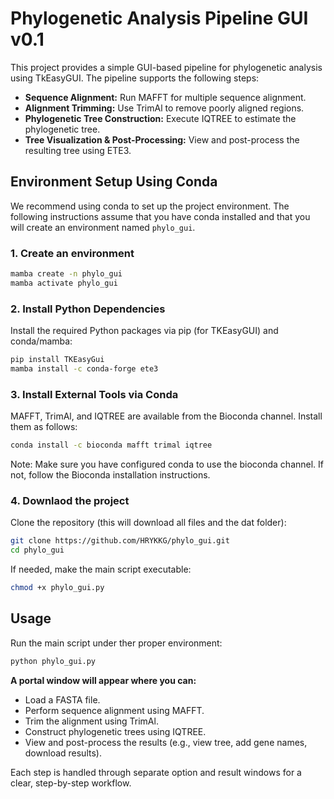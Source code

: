 # Phylogenetic Analysis Pipeline GUI v0.1

This project provides a simple GUI-based pipeline for phylogenetic analysis using TkEasyGUI. The pipeline supports the following steps:

- **Sequence Alignment:** Run MAFFT for multiple sequence alignment.
- **Alignment Trimming:** Use TrimAl to remove poorly aligned regions.
- **Phylogenetic Tree Construction:** Execute IQTREE to estimate the phylogenetic tree.
- **Tree Visualization & Post-Processing:** View and post-process the resulting tree using ETE3.

## Environment Setup Using Conda

We recommend using conda to set up the project environment. The following instructions assume that you have conda installed and that you will create an environment named `phylo_gui`.

### 1. Create an environment

```bash
mamba create -n phylo_gui 
mamba activate phylo_gui
```
### 2. Install Python Dependencies

Install the required Python packages via pip (for TKEasyGUI) and conda/mamba:
```bash
pip install TKEasyGui
mamba install -c conda-forge ete3
```

### 3. Install External Tools via Conda

MAFFT, TrimAl, and IQTREE are available from the Bioconda channel. Install them as follows:

```bash
conda install -c bioconda mafft trimal iqtree
```
Note: Make sure you have configured conda to use the bioconda channel. If not, follow the Bioconda installation instructions.

### 4. Downlaod the project
Clone the repository (this will download all files and the dat folder):
```bash
git clone https://github.com/HRYKKG/phylo_gui.git
cd phylo_gui
```
If needed, make the main script executable:
```bash
chmod +x phylo_gui.py
```


## Usage
Run the main script under ther proper environment:
```bash
python phylo_gui.py 
```

**A portal window will appear where you can:**
- Load a FASTA file.
- Perform sequence alignment using MAFFT.
- Trim the alignment using TrimAl.
- Construct phylogenetic trees using IQTREE.
- View and post-process the results (e.g., view tree, add gene names, download results).

Each step is handled through separate option and result windows for a clear, step-by-step workflow.



